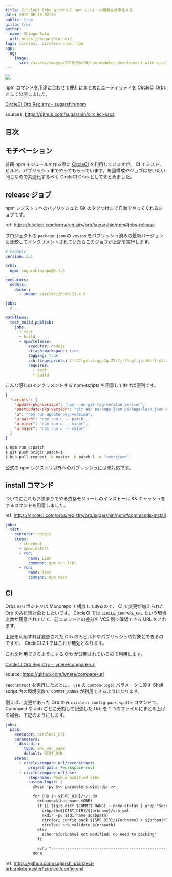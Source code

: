 ```yaml
---
title: CircleCI Orbs をつかって npm モジュール開発を効率化する
date: 2019-06-26 02:30
public: true
qiita: true
author:
  name: Shingo Sato
  url: https://sugarshin.net/
tags: circleci, circleci-orbs, npm
ogp:
  og:
    image:
      src: /assets/images/2019/06/26/npm-modules-development-with-circleci-orbs/main.png
---
```


![](/assets/images/2019/06/26/npm-modules-development-with-circleci-orbs/main.png)

[npm](https://www.npmjs.com/) コマンドを用途に合わせて便利にまとめたユーティリティを [CircleCI Orbs](https://circleci.com/orbs/) として公開しました。

[CircleCI Orb Registry - sugarshin/npm](https://circleci.com/orbs/registry/orb/sugarshin/npm)

sources: https://github.com/sugarshin/circleci-orbs

## 目次

## モチベーション

普段 npm モジュールを作る際に [CircleCI](https://circleci.com/) を利用していますが、 CI でテスト、ビルド、パブリッシュまでやってもらっています。毎回構成やジョブはだいたい同じなので共通化するべく CircleCI Orbs としてまとめました。

## release ジョブ

npm レジストリへのパブリッシュと Git のタグつけまで自動でやってくれるジョブです。

ref: https://circleci.com/orbs/registry/orb/sugarshin/npm#jobs-release

プロジェクトの `package.json` の `vesion` をパブリッシュ済みの最新バージョンと比較してインクリメントされていたらこのジョブが上記を実行します。

```yaml
# Example
version: 2.1

orbs:
  npm: sugarshin/npm@0.1.3

executors:
  nodejs:
    docker:
      - image: circleci/node:12.4.0

jobs:
  # ...

workflows:
  test_build_publish:
    jobs:
      - test
      - build
      - npm/release:
          executor: nodejs
          attach-workspace: true
          tagging: true
          ssh-fingerprints: ff:22:gs:v6:gg:2g:22:7j:73:gf:ja:36:ff:y2:22:89
          requires:
            - test
            - build
```

こんな感じのインクリメントする npm-scripts を用意しておけば便利です。

```json
{
  "scripts": {
    "update-pkg-version": "npm --no-git-tag-version version",
    "postupdate-pkg-version": "git add package.json package-lock.json && MESSAGE=$(node -p \"require('./package.json').version\"); git commit -m $MESSAGE",
    "u": "npm run update-pkg-version",
    "u:patch": "npm run u -- patch",
    "u:minor": "npm run u -- minor",
    "u:major": "npm run u -- major"
  }
}
```

```bash
$ npm run u:patch
$ git push origin patch-1
$ hub pull-request -b master -h patch-1 -m "<version>"
```

公式の npm レジストリ以外へのパブリッシュには未対応です。

## install コマンド

ついでにこれもお決まりでやる依存モジュールのインストール && キャッシュをするコマンドも用意しました。

ref: https://circleci.com/orbs/registry/orb/sugarshin/npm#commands-install

```yaml
jobs:
  test:
    executor: nodejs
    steps:
      - checkout
      - npm/install
      - run:
          name: Lint
          command: npm run lint
      - run:
          name: Test
          command: npm test
```

## CI

Orbs のリポジトリは Monorepo で構成してあるので、 CI で変更が加えられた Orb のみ処理対象としたいです。 CircleCI では `CIRCLE_COMPARE_URL` という環境変数が用意されていて、前コミットとの差分を VCS 側で確認できる URL をとれます。

上記を利用すれば変更された Orb のみビルドやパブリッシュの対象とできるのですが、 CircleCI 2.1 ではこれが無効となります。

これを利用できるようにする Orb が公開されているので利用します。

[CircleCI Orb Registry - iynere/compare-url](https://circleci.com/orbs/registry/orb/iynere/compare-url)

source: https://github.com/iynere/compare-url

`reconstruct` を実行したあとに、 `use` の `custom-logic` パラメータに渡す Shell script 内の環境変数で `COMMIT_RANGE` が利用できるようになります。

例えば、変更があった Orb のみ `circleci config pack <path>` コマンドで、 Command や Job ごとに分割して記述した Orb を 1 つのファイルにまとめ上げる場合、下記のようにします。

```yaml
jobs:
  pack:
    executor: circleci_cli
    parameters:
      dist-dir:
        type: env_var_name
        default: DIST_DIR
    steps:
      - circle-compare-url/reconstruct:
          project-path: *workspace-root
      - circle-compare-url/use:
          step-name: Packup modified orbs
          custom-logic: |
            mkdir -pv $<< parameters.dist-dir >>

            for ORB in ${SRC_DIR}/*/; do
              orbname=$(basename $ORB)
              if [[ $(git diff $COMMIT_RANGE --name-status | grep "$orbname") ]]; then
                orbpath=${DIST_DIR}/${orbname}/orb.yml
                mkdir -pv $(dirname $orbpath)
                circleci config pack ${SRC_DIR}/${orbname} > ${orbpath}
                circleci orb validate ${orbpath}
              else
                echo "${orbname} not modified; no need to packing"
              fi

              echo "------------------------------------------------------"
            done
```

ref: https://github.com/sugarshin/circleci-orbs/blob/master/.circleci/config.yml
